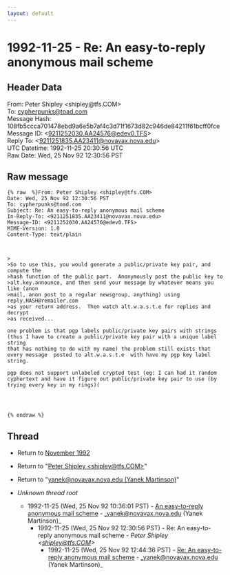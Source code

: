 ```yaml
---
layout: default
---
```


# 1992-11-25 - Re: An easy-to-reply anonymous mail scheme

## Header Data

From: Peter Shipley \<shipley<span>@</span>tfs.COM\><br>
To: cypherpunks@toad.com<br>
Message Hash: 108fb5ccca701478ebd9a6e5b7af4c3d71f1673d82c946de84211f61bcff0fce<br>
Message ID: \<9211252030.AA24576@edev0.TFS\><br>
Reply To: \<9211251835.AA23411@novavax.nova.edu\><br>
UTC Datetime: 1992-11-25 20:30:56 UTC<br>
Raw Date: Wed, 25 Nov 92 12:30:56 PST<br>

## Raw message

```
{% raw  %}From: Peter Shipley <shipley@tfs.COM>
Date: Wed, 25 Nov 92 12:30:56 PST
To: cypherpunks@toad.com
Subject: Re: An easy-to-reply anonymous mail scheme
In-Reply-To: <9211251835.AA23411@novavax.nova.edu>
Message-ID: <9211252030.AA24576@edev0.TFS>
MIME-Version: 1.0
Content-Type: text/plain



>
>So to use this, you would generate a public/private key pair, and compute the
>hash function of the public part.  Anonymously post the public key to
>alt.key.announce, and then send your message by whatever means you like (anon
>mail, anon post to a regular newsgroup, anything) using reply.HASH@remailer.com
>as your return address.  Then watch alt.w.a.s.t.e for replies and decrypt
>as received... 

one problem is that pgp labels public/private key pairs with strings
(thus I have to create a public/private key pair with a unique label string
that has nothing to do with my name) the problem still exists that
every message  posted to alt.w.a.s.t.e  with have my pgp key label string.

pgp does not support unlabeled crypted test (eg: I can had it random
cyphertext and have it figure out public/private key pair to use (by
trying every key in my rings)(




{% endraw %}
```

## Thread

+ Return to [November 1992](/archive/1992/11)

+ Return to "[Peter Shipley <shipley<span>@</span>tfs.COM>](/authors/peter_shipley_shipley_at_tfs_com_)"
+ Return to "[yanek<span>@</span>novavax.nova.edu (Yanek Martinson)](/authors/yanek_at_novavax_nova_edu_yanek_martinson_)"

+ _Unknown thread root_
  + 1992-11-25 (Wed, 25 Nov 92 10:36:01 PST) - [An easy-to-reply anonymous mail scheme](/archive/1992/11/9d1dcabc656a307c39824fdc931db0f6a01d7a2507d3dd4cd658e274bd258f58) - _yanek@novavax.nova.edu (Yanek Martinson)_
    + 1992-11-25 (Wed, 25 Nov 92 12:30:56 PST) - Re: An easy-to-reply anonymous mail scheme - _Peter Shipley \<shipley@tfs.COM\>_
      + 1992-11-25 (Wed, 25 Nov 92 12:44:36 PST) - [Re: An easy-to-reply anonymous mail scheme](/archive/1992/11/6b9fa6d0588e4af41387785e902a41dedc38905e39fadf6757f63d41db16cf48) - _yanek@novavax.nova.edu (Yanek Martinson)_

